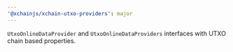 ```yaml
---
'@xchainjs/xchain-utxo-providers': major
---
```


`UtxoOnlineDataProvider` and `UtxoOnlineDataProviders` interfaces with UTXO chain based properties.
